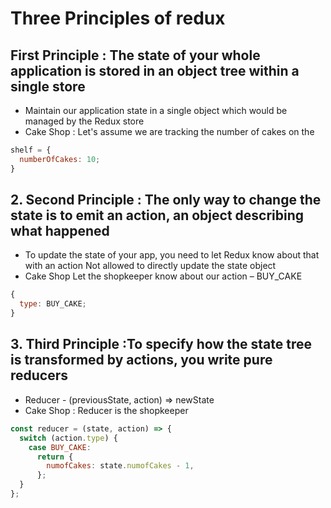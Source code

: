 # Three Principles of redux

## First Principle : The state of your whole application is stored in an object tree within a single store

- Maintain our application state in a single object which would be managed by the Redux store
- Cake Shop :
  Let's assume we are tracking the number of cakes on the

```js
shelf = {
  numberOfCakes: 10;
}
```

## 2. Second Principle : The only way to change the state is to emit an action, an object describing what happened

- To update the state of your app, you need to let Redux know about that with an action
  Not allowed to directly update the state object
- Cake Shop
  Let the shopkeeper know about our action – BUY_CAKE

```js
{
  type: BUY_CAKE;
}
```

## 3. Third Principle :To specify how the state tree is transformed by actions, you write pure reducers

- Reducer - (previousState, action) => newState
- Cake Shop : Reducer is the shopkeeper

```js
const reducer = (state, action) => {
  switch (action.type) {
    case BUY_CAKE:
      return {
        numofCakes: state.numofCakes - 1,
      };
  }
};
```
